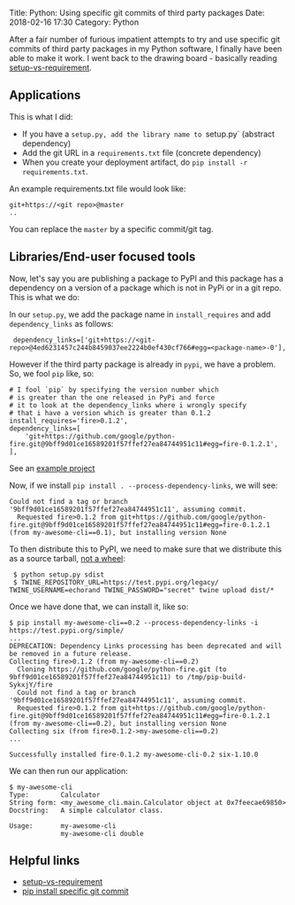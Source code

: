 Title: Python: Using specific git commits of third party packages
Date: 2018-02-16 17:30
Category: Python

After a fair number of furious impatient attempts to try and use specific git commits
of third party packages in my Python software, I finally have been able to make it work.
I went back to the drawing board - basically reading 
[setup-vs-requirement](https://caremad.io/posts/2013/07/setup-vs-requirement/).


## Applications

This is what I did:

- If you have a `setup.py, add the library name to `setup.py` (abstract dependency)
- Add the git URL in a `requirements.txt` file (concrete dependency)
- When you create your deployment artifact, do `pip install -r requirements.txt`.

An example requirements.txt file would look like:

```
git+https://<git repo>@master
..

```

You can replace the `master` by a specific commit/git tag.

## Libraries/End-user focused tools

Now, let's say you are publishing a package to PyPI and this package has a dependency on
a version of a package which is not in PyPi or in a git repo. This is what we do:

In our `setup.py`, we add the package name in `install_requires` and add `dependency_links`
as follows:

```
 dependency_links=['git+https://<git-repo>@4ed6231457c244b8459037ee2224b0ef430cf766#egg=<package-name>-0'],
```

 
However if the third party package is already in `pypi`, we have a problem. So, we fool `pip` like, so:

```
# I fool `pip` by specifying the version number which
# is greater than the one released in PyPi and force
# it to look at the dependency_links where i wrongly specify
# that i have a version which is greater than 0.1.2
install_requires='fire>0.1.2',
dependency_links=[
    'git+https://github.com/google/python-fire.git@9bff9d01ce16589201f57ffef27ea84744951c11#egg=fire-0.1.2.1',
],

```

See an [example project](https://github.com/amitsaha/python-git-dependency-demo/tree/master/application)

Now, if we install `pip install . --process-dependency-links`, we will see:

```
Could not find a tag or branch '9bff9d01ce16589201f57ffef27ea84744951c11', assuming commit.
  Requested fire>0.1.2 from git+https://github.com/google/python-fire.git@9bff9d01ce16589201f57ffef27ea84744951c11#egg=fire-0.1.2.1 (from my-awesome-cli==0.1), but installing version None
```
 
 To then distribute this to  PyPI, we need to make sure that we distribute this as a source tarball, [not a wheel](https://github.com/pypa/pip/issues/3172):
 
```
 $ python setup.py sdist
 $ TWINE_REPOSITORY_URL=https://test.pypi.org/legacy/ TWINE_USERNAME=echorand TWINE_PASSWORD="secret" twine upload dist/*
```
 
 Once we have done that, we can install it, like so:
 
```
$ pip install my-awesome-cli==0.2 --process-dependency-links -i https://test.pypi.org/simple/
...
DEPRECATION: Dependency Links processing has been deprecated and will be removed in a future release.
Collecting fire>0.1.2 (from my-awesome-cli==0.2)
  Cloning https://github.com/google/python-fire.git (to 9bff9d01ce16589201f57ffef27ea84744951c11) to /tmp/pip-build-SykxjY/fire
  Could not find a tag or branch '9bff9d01ce16589201f57ffef27ea84744951c11', assuming commit.
  Requested fire>0.1.2 from git+https://github.com/google/python-fire.git@9bff9d01ce16589201f57ffef27ea84744951c11#egg=fire-0.1.2.1 (from my-awesome-cli==0.2), but installing version None
Collecting six (from fire>0.1.2->my-awesome-cli==0.2)
...

Successfully installed fire-0.1.2 my-awesome-cli-0.2 six-1.10.0
```

We can then run our application:

```
$ my-awesome-cli
Type:        Calculator
String form: <my_awesome_cli.main.Calculator object at 0x7feecae69850>
Docstring:   A simple calculator class.

Usage:       my-awesome-cli
             my-awesome-cli double

```

## Helpful links

- [setup-vs-requirement](https://caremad.io/posts/2013/07/setup-vs-requirement/)
- [pip install specific git commit](https://yuji.wordpress.com/2011/04/11/pip-install-specific-commit-from-git-repository/)
